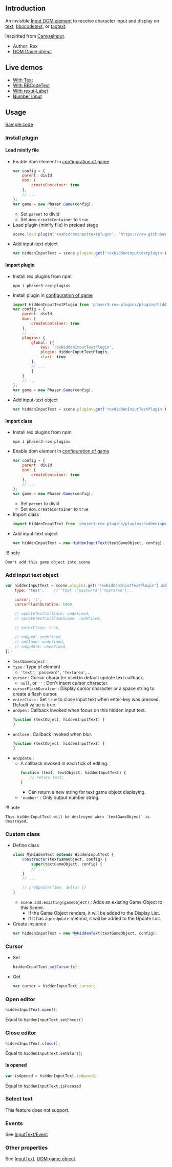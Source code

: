 ## Introduction

An invisible [Input DOM element](https://www.w3schools.com/tags/tag_input.asp) to 
receive character input and display on [text](text.md), [bbocodetext](bbcodetext.md), or [tagtext](tagtext.md).

Inspirited from [CanvasInput](https://goldfirestudios.com/canvasinput-html5-canvas-text-input).

- Author: Rex
- [DOM Game object](domelement.md)

## Live demos

- [With Text](https://codepen.io/rexrainbow/pen/WNXxEMV)
- [With BBCodeText](https://codepen.io/rexrainbow/pen/YzEWrzR)
- [With rexui-Label](https://codepen.io/rexrainbow/pen/MWOjJzZ)
- [Number input](https://codepen.io/rexrainbow/pen/NWyvJmz)

## Usage

[Sample code](https://github.com/rexrainbow/phaser3-rex-notes/tree/master/examples/hiddeninputtext)

### Install plugin

#### Load minify file

- Enable dom element in [configuration of game](game.md#configuration)
    ```javascript
    var config = {
        parent: divId,
        dom: {
            createContainer: true
        },        
        // ...
    };
    var game = new Phaser.Game(config);
    ```
    - Set `parent` to divId
    - Set `dom.createContainer` to `true`.
- Load plugin (minify file) in preload stage
    ```javascript
    scene.load.plugin('rexhiddeninputtextplugin', 'https://raw.githubusercontent.com/rexrainbow/phaser3-rex-notes/master/dist/rexhiddeninputtextplugin.min.js', true);
    ```
- Add input-text object
    ```javascript
    var hiddenInputText = scene.plugins.get('rexhiddeninputtextplugin').add(textGameObject, config);
    ```

#### Import plugin

- Install rex plugins from npm
    ```
    npm i phaser3-rex-plugins
    ```
- Install plugin in [configuration of game](game.md#configuration)
    ```javascript
    import HiddenInputTextPlugin from 'phaser3-rex-plugins/plugins/hiddeninputtext-plugin.js';
    var config = {
        parent: divId,
        dom: {
            createContainer: true
        },        
        // ...
        plugins: {
            global: [{
                key: 'rexHiddenInputTextPlugin',
                plugin: HiddenInputTextPlugin,
                start: true
            },
            // ...
            ]
        }
        // ...
    };
    var game = new Phaser.Game(config);
    ```
- Add input-text object
    ```javascript
    var hiddenInputText = scene.plugins.get('rexHiddenInputTextPlugin').add(textGameObject, config);
    ```

#### Import class

- Install rex plugins from npm
    ```
    npm i phaser3-rex-plugins
    ```
- Enable dom element in [configuration of game](game.md#configuration)
    ```javascript
    var config = {
        parent: divId,
        dom: {
            createContainer: true
        },        
        // ...
    };
    var game = new Phaser.Game(config);
    ```
    - Set `parent` to divId
    - Set `dom.createContainer` to `true`.
- Import class
    ```javascript
    import HiddenInputText from 'phaser3-rex-plugins/plugins/hiddeninputtext.js';
    ```
- Add input-text object
    ```javascript    
    var hiddenInputText = new HiddenInputText(textGameObject, config);
    ```

!!! note

    Don't add this game object into scene

### Add input text object

```javascript
var hiddenInputText = scene.plugins.get('rexHiddenInputTextPlugin').add(textGameObject, {
    type: 'text',    // 'text'|'password'|'textarea'|...

    cursor: '|',
    cursorFlashDuration: 1000,

    // updateTextCallback: undefined,
    // updateTextCallbackScope: undefined,
    
    // enterClose: true,

    // onOpen: undefined,
    // onClose: undefined,
    // onUpdate: undefined,
});
```

- `textGameObject` : 
- `type` : Type of element
    - `'text'`, `'password'`, `'textarea'`, ...
- `cursor` : Cursor character used in default update text callback.
    - `null`, or `''` : Don't insert cursor character.
- `cursorFlashDuration` : Display cursor character or a space string to create a flash cursor.
- `enterClose` : Set `true` to close input text when enter-key was pressed. Default value is true.
- `onOpen` : Callback invoked when focus on this hidden input text.
    ```javascript
    function (textObject, hiddenInputText) {
    }
    ```
- `onClose` : Callback invoked when blur.
    ```javascript
    function (textObject, hiddenInputText) {
    }
    ```
- `onUpdate` : 
    - A callback invoked in each tick of editing.
        ```javascript
        function (text, textObject, hiddenInputText) {
            // return text;
        }
        ```
        - Can return a new string for text game object displaying.
    - `'number'` : Only output number string.

!!! note

    This hiddenInputText will be destroyed when `textGameObject` is destroyed.

### Custom class

- Define class
    ```javascript
    class MyHiddenText extends HiddenInputText {
        constructor(textGameObject, config) {
            super(textGameObject, config) {
            // ...            
        }
        // ...

        // preUpdate(time, delta) {}
    }
    ```
    - `scene.add.existing(gameObject)` : Adds an existing Game Object to this Scene.
        - If the Game Object renders, it will be added to the Display List.
        - If it has a `preUpdate` method, it will be added to the Update List.
- Create instance
    ```javascript
    var hiddenInputText = new MyHiddenText(textGameObject, config);
    ```

### Cursor

- Set
    ```javascript
    hiddenInputText.setCursor(s);
    ```
- Get
    ```javascript
    var cursor = hiddenInputText.cursor;
    ```

### Open editor

```javascript
hiddenInputText.open();
```

Equal to `hiddenInputText.setFocus()`

### Close editor

```javascript
hiddenInputText.close();
```

Equal to `hiddenInputText.setBlur()`;

#### Is opened

```javascript
var isOpened = hiddenInputText.isOpened;
```

Equal to `hiddenInputText.isFocused`

### Select text

This feature does not support.

### Events

See [InputText/Event](inputtext.md#events)

### Other properties

See [InputText](inputtext.md), [DOM game object](domelement.md).